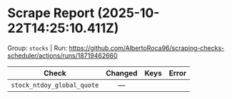 # Scrape Report (2025-10-22T14:25:10.411Z)

Group: `stocks`  |  Run: https://github.com/AlbertoRoca96/scraping-checks-scheduler/actions/runs/18719462660

| Check | Changed | Keys | Error |
|---|:---:|:--|:--|
| `stock_ntdoy_global_quote` | — |  |  |
